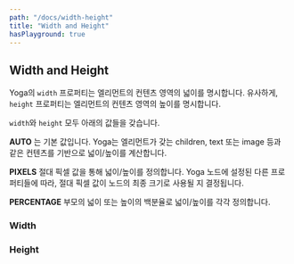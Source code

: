 ```yaml
---
path: "/docs/width-height"
title: "Width and Height"
hasPlayground: true
---
```


## Width and Height

Yoga의 `width` 프로퍼티는 엘리먼트의 컨텐츠 영역의 넓이를 명시합니다.
유사하게, `height` 프로퍼티는 엘리먼트의 컨텐츠 영역의 높이를 명시합니다.

`width`와 `height` 모두 아래의 값들을 갖습니다.

**AUTO** 는 기본 값입니다. Yoga는 엘리먼트가 갖는 children, text 또는 image 등과 같은 컨텐츠를 기반으로 넓이/높이를 계산합니다.

**PIXELS** 절대 픽셀 값을 통해 넓이/높이를 정의합니다. Yoga 노드에 설정된 다른 프로퍼티들에 따라, 절대 픽셀 값이 노드의 최종 크기로 사용될 지 결정됩니다.

**PERCENTAGE** 부모의 넓이 또는 높이의 백분율로 넓이/높이를 각각 정의합니다.

<!--
## Width and Height

The `width` property in Yoga specifies the width of the element's content area.
Similarly `height` property specifies the height of the element's content area.

Both `width` and `height` can take following values:

**AUTO** Is the default Value, Yoga calculates the width/height for the element based
on its content, whether that is other children, text, or an image.
 
**PIXELS** Defines the width/height in absolute pixels. Depending on other properties set on
the Yoga node this may or may not be the final dimension of the node.

**PERCENTAGE** Defines the width or height in percentage of its parent's width or height respectively.
-->

### Width
<controls prop="width"></controls>

### Height
<controls prop="height"></controls>

